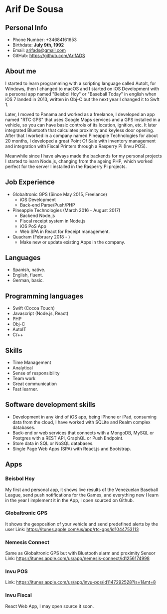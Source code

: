 # Arif De Sousa

## Personal Info
* Phone Number: +34684161653
* Birthdate: **July 9th, 1992**
* Email: arifads@gmail.com
* GitHub: https://github.com/ArifADS

## About me
I started to learn programming with a scripting language called AutoIt, for Windows, then I changed to macOS and I started on iOS Development with a personal app named "Beisbol Hoy" or "Baseball Today" in english when iOS 7 landed in 2013, written in Obj-C but the next year I changed it to Swft 1.

Later, I moved to Panama and worked as a freelance, I developed an app named "RTC GPS" that uses Google Maps services and a GPS installed in a vehicle, so you can have basic controls of its location, ignition, etc. It later integrated Bluetooth that calculates proximity and keyless door opening. After that I worked in a company named Pineapple Technologies for about 20 months, I developed a great Point Of Sale with inventory management and integration with Fiscal Printers through a Rasperry Pi (Invu POS).

Meanwhile since I have always made the backends for my personal projects I started to learn Node.js, changing from the ageing PHP, which worked perfect for the server I installed in the Rasperry Pi projects.


## Job Experience
* Globaltronic GPS (Since May 2015, Freelance)
  * iOS Development
  * Back-end Parse/Push/PHP
* Pineapple Technologies (March 2016 - August 2017)
  * Backend Node.js
  * Fiscal receipt system in Node.js
  * iOS PoS App
  * Web SPA in React for Receipt management.
* Quadram (February 2018 - )
  * Make new or update existing Apps in the company.

## Languages
* Spanish, native.
* English, fluent.
* German, basic.

## Programming languages
* Swift (Cocoa Touch)
* Javascript (Node.js, React)
* PHP
* Obj-C
* AutoIT
* C/++

## Skills
* Time Management
* Analytical
* Sense of responsibility
* Team work
* Great communication
* Fast learner.

## Software development skills
* Development in any kind of iOS app, being iPhone or iPad, consuming data from the cloud, I have worked with SQLite and Realm complex databases.
* Back-end or web services that connects with a MongoDB, MySQL or Postgres with a REST API, GraphQL or Push Endpoint.
* Store data in SQL or NoSQL databases.
* Single Page Web Apps (SPA) with React.js and Bootstrap.


## Apps

### Beisbol Hoy
My first and personal app, it shows live results of the Venezuelan Baseball League, send push notifications for the Games, and everything new I learn in the year I implement it in the App, I open sourced on Github.

### Globaltronic GPS
It shows the geoposition of your vehicle and send predefined alerts by the user
Link: https://itunes.apple.com/us/app/rtc-gps/id1044753113

### Nemesis Connect
Same as Globaltronic GPS but with Bluetooth alarm and proximity Sensor
Link: https://itunes.apple.com/us/app/nemesis-connect/id1256174998

### Invu POS
Link: https://itunes.apple.com/us/app/invu-pos/id1147292528?ls=1&mt=8

### Invu Fiscal
React Web App, I may open source it soon.
